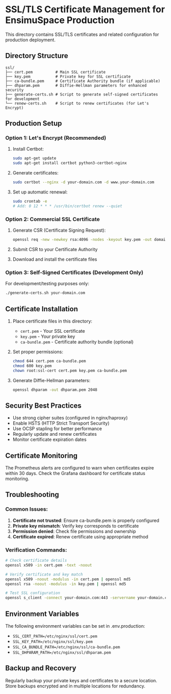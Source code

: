 # SSL/TLS Certificate Management for EnsimuSpace Production

This directory contains SSL/TLS certificates and related configuration for production deployment.

## Directory Structure

```
ssl/
├── cert.pem          # Main SSL certificate
├── key.pem           # Private key for SSL certificate
├── ca-bundle.pem     # Certificate Authority bundle (if applicable)
├── dhparam.pem       # Diffie-Hellman parameters for enhanced security
├── generate-certs.sh # Script to generate self-signed certificates for development
└── renew-certs.sh    # Script to renew certificates (for Let's Encrypt)
```

## Production Setup

### Option 1: Let's Encrypt (Recommended)

1. Install Certbot:
   ```bash
   sudo apt-get update
   sudo apt-get install certbot python3-certbot-nginx
   ```

2. Generate certificates:
   ```bash
   sudo certbot --nginx -d your-domain.com -d www.your-domain.com
   ```

3. Set up automatic renewal:
   ```bash
   sudo crontab -e
   # Add: 0 12 * * * /usr/bin/certbot renew --quiet
   ```

### Option 2: Commercial SSL Certificate

1. Generate CSR (Certificate Signing Request):
   ```bash
   openssl req -new -newkey rsa:4096 -nodes -keyout key.pem -out domain.csr
   ```

2. Submit CSR to your Certificate Authority
3. Download and install the certificate files

### Option 3: Self-Signed Certificates (Development Only)

For development/testing purposes only:

```bash
./generate-certs.sh your-domain.com
```

## Certificate Installation

1. Place certificate files in this directory:
   - `cert.pem` - Your SSL certificate
   - `key.pem` - Your private key
   - `ca-bundle.pem` - Certificate authority bundle (optional)

2. Set proper permissions:
   ```bash
   chmod 644 cert.pem ca-bundle.pem
   chmod 600 key.pem
   chown root:ssl-cert cert.pem key.pem ca-bundle.pem
   ```

3. Generate Diffie-Hellman parameters:
   ```bash
   openssl dhparam -out dhparam.pem 2048
   ```

## Security Best Practices

- Use strong cipher suites (configured in nginx/haproxy)
- Enable HSTS (HTTP Strict Transport Security)
- Use OCSP stapling for better performance
- Regularly update and renew certificates
- Monitor certificate expiration dates

## Certificate Monitoring

The Prometheus alerts are configured to warn when certificates expire within 30 days.
Check the Grafana dashboard for certificate status monitoring.

## Troubleshooting

### Common Issues:

1. **Certificate not trusted**: Ensure ca-bundle.pem is properly configured
2. **Private key mismatch**: Verify key corresponds to certificate
3. **Permission denied**: Check file permissions and ownership
4. **Certificate expired**: Renew certificate using appropriate method

### Verification Commands:

```bash
# Check certificate details
openssl x509 -in cert.pem -text -noout

# Verify certificate and key match
openssl x509 -noout -modulus -in cert.pem | openssl md5
openssl rsa -noout -modulus -in key.pem | openssl md5

# Test SSL configuration
openssl s_client -connect your-domain.com:443 -servername your-domain.com
```

## Environment Variables

The following environment variables can be set in .env.production:

- `SSL_CERT_PATH=/etc/nginx/ssl/cert.pem`
- `SSL_KEY_PATH=/etc/nginx/ssl/key.pem`
- `SSL_CA_BUNDLE_PATH=/etc/nginx/ssl/ca-bundle.pem`
- `SSL_DHPARAM_PATH=/etc/nginx/ssl/dhparam.pem`

## Backup and Recovery

Regularly backup your private keys and certificates to a secure location.
Store backups encrypted and in multiple locations for redundancy.